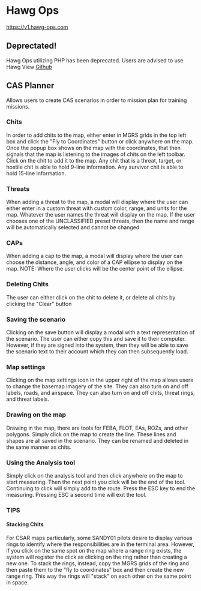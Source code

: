 # Hawg Ops
https://v1.hawg-ops.com

## Deprectated!
Hawg Ops utilizing PHP has been deprecated. Users are advised to use Hawg View [Github](https://github.com/airmencoders/hawgview)

## CAS Planner
Allows users to create CAS scenarios in order to mission plan for training missions. 

### Chits
In order to add chits to the map, either enter in MGRS grids in the top left box and click the "Fly to Coordinates" button or click anywhere on the map. Once the popup box shows on the map with the coordinates, that then signals that the map is listening to the images of chits on the left toolbar. Click on the chit to add it to the map.
Any chit that is a threat, target, or hostile chit is able to hold 9-line information. Any survivor chit is able to hold 15-line information.

### Threats
When adding a threat to the map, a modal will display where the user can either enter in a custom threat with custom color, range, and units for the map. Whatever the user names the threat will display on the map. If the user chooses one of the UNCLASSIFIED preset threats, then the name and range will be automatically selected and cannot be changed.

### CAPs
When adding a cap to the map, a modal will display where the user can choose the distance, angle, and color of a CAP ellipse to display on the map. NOTE: Where the user clicks will be the center point of the ellipse.

### Deleting Chits
The user can either click on the chit to delete it, or delete all chits by clicking the "Clear" button

### Saving the scenario
Clicking on the save button will display a modal with a text representation of the scenario. The user can either copy this and save it to their computer. However, if they are signed into the system, then they will be able to save the scenario text to their account which they can then subsequently load.

### Map settings
Clicking on the map settings icon in the upper right of the map allows users to change the basemap imagery of the site. They can also turn on and off labels, roads, and airspace. They can also turn on and off chits, threat rings, and threat labels.

### Drawing on the map
Drawing in the map, there are tools for FEBA, FLOT, EAs, ROZs, and other polygons. Simply click on the map to create the line. These lines and shapes are all saved in the scenario. They can be renamed and deleted in the same manner as chits.

### Using the Analysis tool
Simply click on the analysis tool and then click anywhere on the map to start measuring. Then the next point you click will be the end of the tool. Continuing to click will simply add to the route. Press the ESC key to end the measuring. Pressing ESC a second time will exit the tool.

### TIPS
#### Stacking Chits
For CSAR maps particularly, some SANDY01 pilots desire to display various rings to identify where the responsibilities are in the terminal area. However, if you click on the same spot on the map where a range ring exists, the system will register the click as clicking on the ring rather than creating a new one. To stack the rings, instead, copy the MGRS grids of the ring and then paste them to the "fly to coordinates" box and then create the new range ring. This way the rings will "stack" on each other on the same point in space.